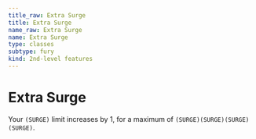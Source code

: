 ```yaml
---
title_raw: Extra Surge
title: Extra Surge
name_raw: Extra Surge
name: Extra Surge
type: classes
subtype: fury
kind: 2nd-level features
---
```


# Extra Surge

Your `(SURGE)` limit increases by 1, for a maximum of `(SURGE)(SURGE)(SURGE)(SURGE)`.
